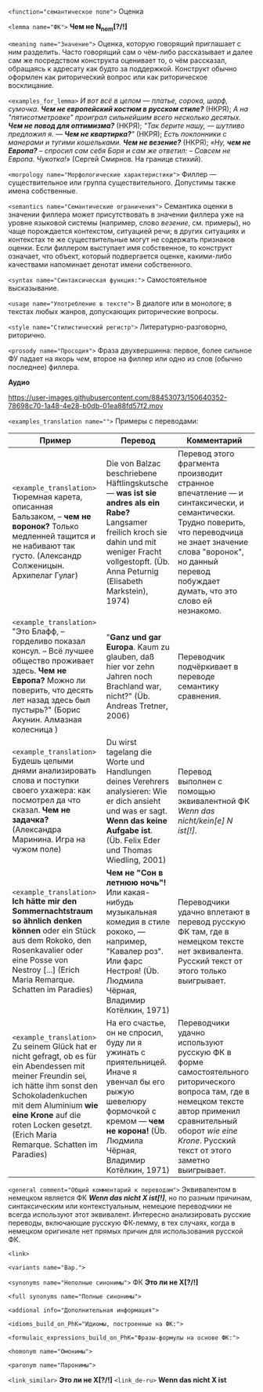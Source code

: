 `<function="семантическое поле">` Оценка

`<lemma name="ФК">` **Чем не N<sub>nom</sub>[?/!]**

`<meaning name="Значение">` Оценка, которую говорящий приглашает с ним разделить. Часто говорящий сам о чём-либо рассказывает и далее сам же посредством конструкта оценивает то, о чём рассказал, обращаясь к адресату как будто за поддержкой. Конструкт обычно оформлен как риторический вопрос или как риторическое восклицание.     

`<examples_for_lemma>` _И вот всё в целом ― платье, сорока, шарф, сумочка. **Чем не европейский костюм в русском стиле?**_ (НКРЯ); _А на "пятисотметровке" проиграл сильнейшим всего несколько десятых. **Чем не повод для оптимизма?**_ (НКРЯ); _"Так берите нашу, ― шутливо предложил я. ― **Чем не квартирка?**"_ (НКРЯ); _Есть поклонники с манерами и тугими кошельками. **Чем не везение?**_ (НКРЯ); _«Ну, **чем не Европа?** – спросил сам себя Боря и сам же ответил: – Совсем не Европа. Чукотка!»_ (Сергей Смирнов. На границе стихий).  

`<morpology name="Морфологические характеристики">` Филлер &mdash; существительное или группа существительного. Допустимы также имена собственные. 

`<semantics name="Семантические ограничения">` Семантика оценки в значении филлера может присутствовать в значении филлера уже на уровне языковой системы (например, слово _везение_, см. примеры), но чаще порождается контекстом, ситуацией речи; в других ситуациях и контекстах те же существительные могут не содержать признаков оценки. Если филлером выступает имя собственное, то конструкт означает, что объект, который подвергается оценке, какими-либо качествами напоминает денотат имени собственного.

`<syntax name="Синтаксическая функция:">` Самостоятельное высказывание. 
  
`<usage name="Употребление в тексте">` В диалоге или в монологе; в текстах любых жанров, допускающих риторические вопросы.    

`<style name="Стилистический регистр">` Литературно-разговорно, риторично. 

`<prosody name="Просодия">` Фраза двухвершинна: первое, более сильное ФУ падает на якорь _чем_, второе на филлер или одно из слов (обычно последнее) филлера.  

**Аудио**



https://user-images.githubusercontent.com/88453073/150640352-78698c70-1a48-4e28-b0db-01ea88fd57f2.mov



`<examples_translation name="">` Примеры с переводами: 

 Пример | Перевод | Комментарий
--- | --- | ---
`<example_translation>`  Тюремная карета, описанная Бальзаком, – **чем не воронок?** Только медленней тащится и не набивают так густо. (Александр Солженицын. Архипелаг Гулаг) | Die von Balzac beschriebene Häftlingskutsche ― **was ist sie andres als ein Rabe?** Langsamer freilich kroch sie dahin und mit weniger Fracht vollgestopft. (Üb. Anna Peturnig (Elisabeth Markstein), 1974) | Перевод этого фрагмента производит странное впечатление &mdash; и синтаксически, и семантически. Трудно поверить, что переводчица не знает значение слова "воронок", но данный перевод побуждает думать, что это слово ей незнакомо.
`<example_translation>`  "Это Блафф, – горделиво показал консул. – Всё лучшее общество проживает здесь. **Чем не Европа?** Можно ли поверить, что десять лет назад здесь был пустырь?" (Борис Акунин. Алмазная колесница ) | "**Ganz und gar Europa**. Kaum zu glauben, daß hier vor zehn Jahren noch Brachland war, nicht?" (Üb. Andreas Tretner, 2006) | Переводчик подчёркивает в переводе семантику сравнения.
`<example_translation>`  Будешь целыми днями анализировать слова и поступки своего ухажера: как посмотрел да что сказал. **Чем не задачка?**  (Александра Маринина. Игра на чужом поле) | Du wirst tagelang die Worte und Handlungen deines Verehrers analysieren: Wie er dich ansieht und was er sagt. **Wenn das keine Aufgabe ist**. (Üb. Felix Eder und Thomas Wiedling, 2001)  | Перевод выполнен с помощью эквивалентной ФК _Wenn das nicht/kein[e] N ist[!]_.   
`<example_translation>`  **Ich hätte mir den Sommernachtstraum so ähnlich denken können** oder ein Stück aus dem Rokoko, den Rosenkavalier oder eine Posse von Nestroy [...] (Erich Maria Remarque. Schatten im Paradies) | **Чем не "Сон в летнюю ночь"!** Или какая-нибудь музыкальная комедия в стиле рококо, ― например, "Кавалер роз". Или фарс Нестроя! (Üb. Людмила Чёрная, Владимир Котёлкин, 1971) | Переводчики удачно вплетают в перевод русскую ФК там, где в немецком тексте нет эквивалента. Русский текст от этого только выигрывает.
`<example_translation>` Zu seinem Glück hat er nicht gefragt, ob es für ein Abendessen mit meiner Freundin sei, ich hätte ihm sonst den Schokoladenkuchen mit dem Aluminium **wie eine Krone** auf die roten Locken gesetzt. (Erich Maria Remarque. Schatten im Paradies) | На его счастье, он не спросил, буду ли я ужинать с приятельницей. Иначе я увенчал бы его рыжую шевелюру формочкой с кремом ― **чем не корона!** (Üb. Людмила Чёрная, Владимир Котёлкин, 1971) | Переводчики удачно используют русскую ФК в форме самостоятельного риторического вопроса там, где в немецком тексте автор применил сравнительный оборот _wie eine Krone_. Русский текст от этого заметно выигрывает.

`<general comment="Общий комментарий к переводам">` Эквивалентом в немецком является ФК _**Wenn das nicht X ist[!]**_, но по разным причинам, синтаксическим или контекстуальным, немецкие переводчики не всегда используют этот эквивалент. Интересно анализировать русские переводы, включающие русскую ФК-лемму, в тех случаях, когда в немецком оригинале нет прямых причин для использования русской ФК.

`<link>` 

`<variants name="Вар.">` 

`<synonyms name="Неполные синонимы">` ФК **Это ли не X[?/!]** 

`<full synonyms name="Полные синонимы">`

`<addional info="Дополнительная информация">`

`<idioms_build_on_PhK="Идиомы, построенные на ФК:">`

`<formulaic_expressions_build_on_PhK="Фразы-формулы на основе ФК:">`
 
`<homonym name="Омонимы">` 

`<paronym name="Паронимы">` 

`<link_similar>` **Это ли не X[?/!]**
`<link_de-ru>`  **Wenn das nicht X ist** 
